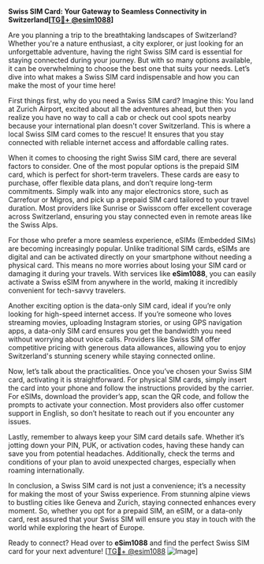**Swiss SIM Card: Your Gateway to Seamless Connectivity in Switzerland[[TG💪+ @esim1088](https://t.me/s/esim1088)]**

Are you planning a trip to the breathtaking landscapes of Switzerland? Whether you're a nature enthusiast, a city explorer, or just looking for an unforgettable adventure, having the right Swiss SIM card is essential for staying connected during your journey. But with so many options available, it can be overwhelming to choose the best one that suits your needs. Let’s dive into what makes a Swiss SIM card indispensable and how you can make the most of your time here!

First things first, why do you need a Swiss SIM card? Imagine this: You land at Zurich Airport, excited about all the adventures ahead, but then you realize you have no way to call a cab or check out cool spots nearby because your international plan doesn't cover Switzerland. This is where a local Swiss SIM card comes to the rescue! It ensures that you stay connected with reliable internet access and affordable calling rates.

When it comes to choosing the right Swiss SIM card, there are several factors to consider. One of the most popular options is the prepaid SIM card, which is perfect for short-term travelers. These cards are easy to purchase, offer flexible data plans, and don’t require long-term commitments. Simply walk into any major electronics store, such as Carrefour or Migros, and pick up a prepaid SIM card tailored to your travel duration. Most providers like Sunrise or Swisscom offer excellent coverage across Switzerland, ensuring you stay connected even in remote areas like the Swiss Alps.

For those who prefer a more seamless experience, eSIMs (Embedded SIMs) are becoming increasingly popular. Unlike traditional SIM cards, eSIMs are digital and can be activated directly on your smartphone without needing a physical card. This means no more worries about losing your SIM card or damaging it during your travels. With services like **eSim1088**, you can easily activate a Swiss eSIM from anywhere in the world, making it incredibly convenient for tech-savvy travelers.

Another exciting option is the data-only SIM card, ideal if you’re only looking for high-speed internet access. If you’re someone who loves streaming movies, uploading Instagram stories, or using GPS navigation apps, a data-only SIM card ensures you get the bandwidth you need without worrying about voice calls. Providers like Swiss SIM offer competitive pricing with generous data allowances, allowing you to enjoy Switzerland's stunning scenery while staying connected online.

Now, let’s talk about the practicalities. Once you’ve chosen your Swiss SIM card, activating it is straightforward. For physical SIM cards, simply insert the card into your phone and follow the instructions provided by the carrier. For eSIMs, download the provider’s app, scan the QR code, and follow the prompts to activate your connection. Most providers also offer customer support in English, so don’t hesitate to reach out if you encounter any issues.

Lastly, remember to always keep your SIM card details safe. Whether it’s jotting down your PIN, PUK, or activation codes, having these handy can save you from potential headaches. Additionally, check the terms and conditions of your plan to avoid unexpected charges, especially when roaming internationally.

In conclusion, a Swiss SIM card is not just a convenience; it’s a necessity for making the most of your Swiss experience. From stunning alpine views to bustling cities like Geneva and Zurich, staying connected enhances every moment. So, whether you opt for a prepaid SIM, an eSIM, or a data-only card, rest assured that your Swiss SIM will ensure you stay in touch with the world while exploring the heart of Europe.

Ready to connect? Head over to **eSim1088** and find the perfect Swiss SIM card for your next adventure! [[TG💪+ @esim1088](https://t.me/s/esim1088) ![Image](https://i.postimg.cc/Y0z9fWf4/image.png)]